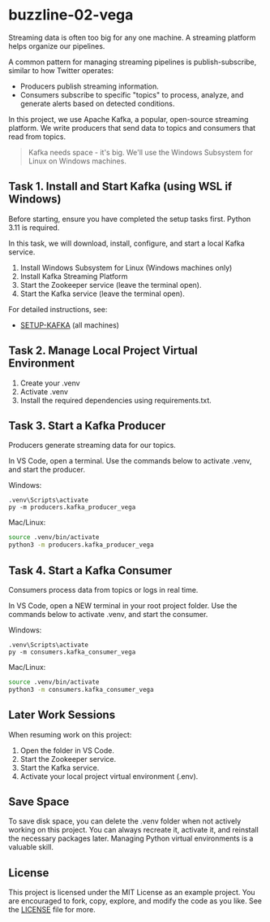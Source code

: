 # buzzline-02-vega

Streaming data is often too big for any one machine. 
A streaming platform helps organize our pipelines.

A common pattern for managing streaming pipelines is publish-subscribe, similar to how Twitter operates:

- Producers publish streaming information.
- Consumers subscribe to specific "topics" to process, analyze, and generate alerts based on detected conditions.

In this project, we use Apache Kafka, a popular, open-source streaming platform.
We write producers that send data to topics and consumers that read from topics.

> Kafka needs space - it's big. We'll use the Windows Subsystem for Linux on Windows machines. 

## Task 1. Install and Start Kafka (using WSL if Windows)

Before starting, ensure you have completed the setup tasks first. 
Python 3.11 is required. 

In this task, we will download, install, configure, and start a local Kafka service. 

1. Install Windows Subsystem for Linux (Windows machines only)
2. Install Kafka Streaming Platform
3. Start the Zookeeper service (leave the terminal open).
4. Start the Kafka service (leave the terminal open).

For detailed instructions, see:

- [SETUP-KAFKA](docs/SETUP-KAFKA.md) (all machines)
    

## Task 2. Manage Local Project Virtual Environment

1. Create your .venv
2. Activate .venv
3. Install the required dependencies using requirements.txt.

## Task 3. Start a Kafka Producer

Producers generate streaming data for our topics.

In VS Code, open a terminal.
Use the commands below to activate .venv, and start the producer. 

Windows:
```shell
.venv\Scripts\activate
py -m producers.kafka_producer_vega
```

Mac/Linux:
```zsh
source .venv/bin/activate
python3 -m producers.kafka_producer_vega
```

## Task 4. Start a Kafka Consumer

Consumers process data from topics or logs in real time.

In VS Code, open a NEW terminal in your root project folder. 
Use the commands below to activate .venv, and start the consumer. 

Windows:
```shell
.venv\Scripts\activate
py -m consumers.kafka_consumer_vega
```

Mac/Linux:
```zsh
source .venv/bin/activate
python3 -m consumers.kafka_consumer_vega
```

## Later Work Sessions
When resuming work on this project:
1. Open the folder in VS Code. 
2. Start the Zookeeper service.
3. Start the Kafka service.
4. Activate your local project virtual environment (.env).

## Save Space
To save disk space, you can delete the .venv folder when not actively working on this project.
You can always recreate it, activate it, and reinstall the necessary packages later. 
Managing Python virtual environments is a valuable skill. 

## License
This project is licensed under the MIT License as an example project. 
You are encouraged to fork, copy, explore, and modify the code as you like. 
See the [LICENSE](LICENSE.txt) file for more.
